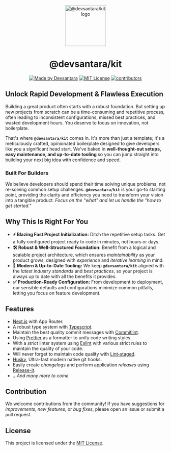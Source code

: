 <div align="center">
  <picture>
    <source media="(prefers-color-scheme: dark)" srcset="https://assets.devsantara.com/kit/logo-dark.png">
    <img alt="@devsantara/kit logo" src="https://assets.devsantara.com/kit/logo-light.png" height="128">
  </picture>
  <h1>@devsantara/kit</h1>
  <a href="https://github.com/devsantara"><img alt="Made by Devsantara" src="https://img.shields.io/badge/Made_By-Devsantara-0F172A.svg?style=for-the-badge&labelColor=000000"></a>
  <a href="./LICENSE"><img alt="MIT License" src="https://img.shields.io/github/license/devsantara/kit?style=for-the-badge&labelColor=000000"></a>
  <a href="https://github.com/devsantara/kit/graphs/contributors"><img alt="contributors" src="https://img.shields.io/github/contributors/devsantara/kit?style=for-the-badge&labelColor=000000"></a>
</div>

## Unlock Rapid Development & Flawless Execution

Building a great product often starts with a robust foundation. But setting up new projects from scratch can be a time-consuming and repetitive process, often leading to inconsistent configurations, missed best practices, and wasted development hours. You deserve to focus on innovation, not boilerplate.

That's where **`@devsantara/kit`** comes in. It's more than just a template; it's a meticulously crafted, opinionated boilerplate designed to give developers like you a significant head start. We've baked in **well-thought-out setups, easy maintenance, and up-to-date tooling** so you can jump straight into building your next big idea with confidence and speed.

### Built For Builders

We believe developers should spend their time solving unique problems, not re-solving common setup challenges. **`@devsantara/kit`** is your go-to starting point, providing the clarity and efficiency you need to transform your vision into a tangible product. _Focus on the "what" and let us handle the "how to get started."_

## Why This Is Right For You

- **⚡️ Blazing Fast Project Initialization:** Ditch the repetitive setup tasks. Get a fully configured project ready to code in minutes, not hours or days.
- **🛠️ Robust & Well-Structured Foundation:** Benefit from a logical and scalable project architecture, which ensures _maintainability_ as your product grows, designed with _experience_ and _iterative learning_ in mind.
- **🚀 Modern & Up-to-Date Tooling:** We keep **`@devsantara/kit`** aligned with the _latest industry standards_ and _best practices_, so your project is always up to date with all the benefits it provides.
- **✅ Production-Ready Configuration:** From development to deployment, our sensible defaults and configurations minimize common pitfalls, letting you focus on feature development.

## Features

- [Next.js](https://nextjs.org) with App Router.
- A robust type system with [Typescript](https://www.typescriptlang.org).
- Maintain the best quality commit messages with [Commitlint](https://commitlint.js.org).
- Using [Prettier](https://prettier.io) as a formatter to unify code writing styles.
- With a _strict_ linter system using [Eslint](https://eslint.org) with various strict rules to maintain the quality of your code.
- Will never forget to maintain code quality with [Lint-staged](https://github.com/lint-staged/lint-staged).
- [Husky](https://typicode.github.io/husky), Ultra-fast modern native git hooks.
- Easily create _changelogs_ and perform application _releases_ using [Release-it](https://github.com/release-it/release-it).
- _...And many more to come_

## Contribution

We welcome contributions from the community! If you have suggestions for _improvements_, _new features_, or _bug fixes_, please open an issue or submit a pull request.

## License

This project is licensed under the [MIT License](./LICENSE).
